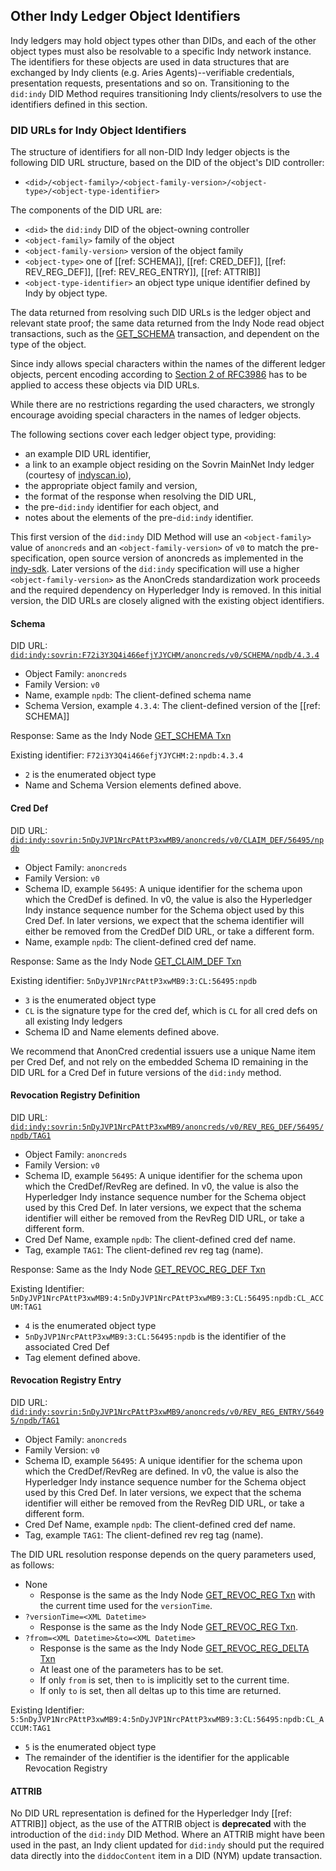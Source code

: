## Other Indy Ledger Object Identifiers

Indy ledgers may hold object types other than DIDs, and each of the other object types must also be resolvable to a specific Indy network instance. The identifiers for these objects are used in data structures that are exchanged by Indy clients (e.g. Aries Agents)--verifiable credentials, presentation requests, presentations and so on. Transitioning to the `did:indy` DID Method requires transitioning Indy clients/resolvers to use the identifiers defined in this section.

### DID URLs for Indy Object Identifiers

The structure of identifiers for all non-DID Indy ledger objects is the following DID URL structure, based on the DID of the object's DID controller:

- `<did>/<object-family>/<object-family-version>/<object-type>/<object-type-identifier>`

The components of the DID URL are:

- `<did>` the `did:indy` DID of the object-owning controller
- `<object-family>` family of the object
- `<object-family-version>` version of the object family
- `<object-type>` one of [[ref: SCHEMA]], [[ref: CRED_DEF]], [[ref: REV_REG_DEF]], [[ref: REV_REG_ENTRY]], [[ref: ATTRIB]]
- `<object-type-identifier>` an object type unique identifier defined by Indy by object type.

The data returned from resolving such DID URLs is the ledger object and relevant state proof; the same data returned from the Indy Node read object transactions, such as the [GET_SCHEMA](https://hyperledger-indy.readthedocs.io/projects/node/en/latest/requests.html#get-schema) transaction, and dependent on the type of the object.

Since indy allows special characters within the names of the different ledger objects, percent encoding according to [Section 2 of RFC3986](https://datatracker.ietf.org/doc/html/rfc3986#section-2) has to be applied to access these objects via DID URLs.

While there are no restrictions regarding the used characters, we strongly encourage avoiding special characters in the names of ledger objects.

The following sections cover each ledger object type, providing:

- an example DID URL identifier,
- a link to an example object residing on the Sovrin MainNet Indy ledger (courtesy of [indyscan.io](https://indyscan.io)),
- the appropriate object family and version,
- the format of the response when resolving the DID URL,
- the pre-`did:indy` identifier for each object, and
- notes about the elements of the pre-`did:indy` identifier.

This first version of the `did:indy` DID Method will use an `<object-family>` value of `anoncreds` and an `<object-family-version>` of `v0` to match the
pre-specification, open source version of anoncreds as implemented in the [indy-sdk](https://github.com/hyperledger/indy-sdk/tree/master/docs/design/002-anoncreds).
Later versions of the `did:indy` specification will use a higher `<object-family-version>` as the AnonCreds standardization work proceeds
and the required dependency on Hyperledger Indy is removed. In this initial version, the DID URLs are closely aligned with the existing object identifiers.

#### Schema

DID URL: [`did:indy:sovrin:F72i3Y3Q4i466efjYJYCHM/anoncreds/v0/SCHEMA/npdb/4.3.4`](https://indyscan.io/tx/SOVRIN_MAINNET/domain/56495)

- Object Family: `anoncreds`
- Family Version: `v0`
- Name, example `npdb`: The client-defined schema name
- Schema Version, example `4.3.4`: The client-defined version of the [[ref: SCHEMA]]

Response: Same as the Indy Node [GET_SCHEMA Txn](https://hyperledger-indy.readthedocs.io/projects/node/en/latest/requests.html#get-schema)

Existing identifier: `F72i3Y3Q4i466efjYJYCHM:2:npdb:4.3.4`

- `2` is the enumerated object type
- Name and Schema Version elements defined above.

#### Cred Def

DID URL: [`did:indy:sovrin:5nDyJVP1NrcPAttP3xwMB9/anoncreds/v0/CLAIM_DEF/56495/npdb`](https://indyscan.io/tx/SOVRIN_MAINNET/domain/56496)

- Object Family: `anoncreds`
- Family Version: `v0`
- Schema ID, example `56495`: A unique identifier for the schema upon which the CredDef is defined. In v0, the value is also the Hyperledger Indy instance sequence number for the Schema object used by this Cred Def.
  In later versions, we expect that the schema identifier will either be removed from the CredDef DID URL, or take a different form.
- Name, example `npdb`: The client-defined cred def name.

Response: Same as the Indy Node [GET_CLAIM_DEF Txn](https://hyperledger-indy.readthedocs.io/projects/node/en/latest/requests.html#get-claim-def)

Existing identifier: `5nDyJVP1NrcPAttP3xwMB9:3:CL:56495:npdb`

- `3` is the enumerated object type
- `CL` is the signature type for the cred def, which is `CL` for all cred defs on all existing Indy ledgers
- Schema ID and Name elements defined above.

We recommend that AnonCred credential issuers use a unique Name item per Cred Def, and not rely on the embedded Schema ID
remaining in the DID URL for a Cred Def in future versions of the `did:indy` method.

#### Revocation Registry Definition

DID URL: [`did:indy:sovrin:5nDyJVP1NrcPAttP3xwMB9/anoncreds/v0/REV_REG_DEF/56495/npdb/TAG1`](https://indyscan.io/tx/SOVRIN_MAINNET/domain/56497)

- Object Family: `anoncreds`
- Family Version: `v0`
- Schema ID, example `56495`: A unique identifier for the schema upon which the CredDef/RevReg are defined. In v0, the value is also the Hyperledger Indy instance sequence number for the Schema object used by this Cred Def.
  In later versions, we expect that the schema identifier will either be removed from the RevReg DID URL, or take a different form.
- Cred Def Name, example `npdb`: The client-defined cred def name.
- Tag, example `TAG1`: The client-defined rev reg tag (name).

Response: Same as the Indy Node [GET_REVOC_REG_DEF Txn](https://hyperledger-indy.readthedocs.io/projects/node/en/latest/requests.html#get-revoc-reg-def)

Existing Identifier: `5nDyJVP1NrcPAttP3xwMB9:4:5nDyJVP1NrcPAttP3xwMB9:3:CL:56495:npdb:CL_ACCUM:TAG1`

- `4` is the enumerated object type
- `5nDyJVP1NrcPAttP3xwMB9:3:CL:56495:npdb` is the identifier of the associated Cred Def
- Tag element defined above.

#### Revocation Registry Entry

DID URL: [`did:indy:sovrin:5nDyJVP1NrcPAttP3xwMB9/anoncreds/v0/REV_REG_ENTRY/56495/npdb/TAG1`](https://indyscan.io/tx/SOVRIN_MAINNET/domain/58567)

- Object Family: `anoncreds`
- Family Version: `v0`
- Schema ID, example `56495`: A unique identifier for the schema upon which the CredDef/RevReg are defined. In v0, the value is also the Hyperledger Indy instance sequence number for the Schema object used by this Cred Def.
  In later versions, we expect that the schema identifier will either be removed from the RevReg DID URL, or take a different form.
- Cred Def Name, example `npdb`: The client-defined cred def name.
- Tag, example `TAG1`: The client-defined rev reg tag (name).

The DID URL resolution response depends on the query parameters used, as follows:

- None
  - Response is the same as the Indy Node [GET_REVOC_REG Txn](https://hyperledger-indy.readthedocs.io/projects/node/en/latest/requests.html#get-revoc-reg) with the current time used for the `versionTime`.
- `?versionTime=<XML Datetime>`
  - Response is the same as the Indy Node [GET_REVOC_REG Txn](https://hyperledger-indy.readthedocs.io/projects/node/en/latest/requests.html#get-revoc-reg).
- `?from=<XML Datetime>&to=<XML Datetime>`
  - Response is the same as the Indy Node [GET_REVOC_REG_DELTA Txn](https://hyperledger-indy.readthedocs.io/projects/node/en/latest/requests.html#get-revoc-reg-delta)
  - At least one of the parameters has to be set. 
  - If only `from` is set, then `to` is implicitly set to the current time.
  - If only `to` is set, then all deltas up to this time are returned.

Existing Identifier: `5:5nDyJVP1NrcPAttP3xwMB9:4:5nDyJVP1NrcPAttP3xwMB9:3:CL:56495:npdb:CL_ACCUM:TAG1`

- `5` is the enumerated object type
- The remainder of the identifier is the identifier for the applicable Revocation Registry



#### ATTRIB

No DID URL representation is defined for the Hyperledger Indy [[ref: ATTRIB]] object, as
the use of the ATTRIB object is **deprecated** with the introduction of the
`did:indy` DID Method. Where an ATTRIB might have been used in the past, an Indy
client updated for `did:indy` should put the required data directly into the
`diddocContent` item in a DID (NYM) update transaction.
